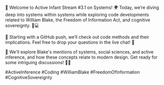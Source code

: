 🚀 Welcome to Active Infant Stream #3.1 on Systems! 🌍 Today, we’re diving deep into systems within systems while exploring code developments related to William Blake, the Freedom of Information Act, and cognitive sovereignty. 🧠💻 

🔧 Starting with a GitHub push, we’ll check out code methods and their implications. Feel free to drop your questions in the live chat! 💬 

📜 We'll explore Blake's mentions of systems, social sciences, and active inference, and how these concepts relate to modern design. Get ready for some intriguing discussions! 🤔✨

#ActiveInference #Coding #WilliamBlake #FreedomOfInformation #CognitiveSovereignty
